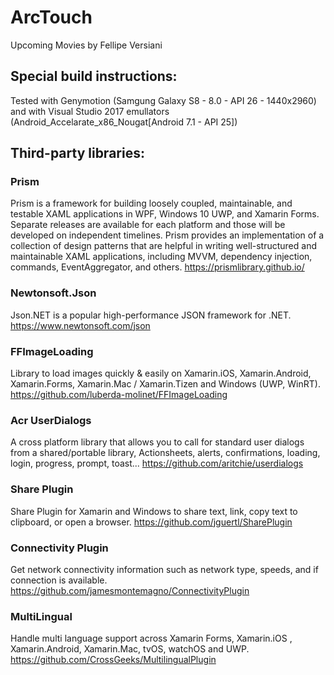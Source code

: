 # ArcTouch 
Upcoming Movies by Fellipe Versiani

## Special build instructions:
Tested with Genymotion (Samgung Galaxy S8 - 8.0 - API 26 - 1440x2960) and with Visual Studio 2017 emullators (Android_Accelarate_x86_Nougat[Android 7.1 - API 25])

## Third-party libraries:
### Prism 
Prism is a framework for building loosely coupled, maintainable, and testable XAML applications in WPF, Windows 10 UWP, and Xamarin Forms. Separate releases are available for each platform and those will be developed on independent timelines. Prism provides an implementation of a collection of design patterns that are helpful in writing well-structured and maintainable XAML applications, including MVVM, dependency injection, commands, EventAggregator, and others. 
https://prismlibrary.github.io/

### Newtonsoft.Json
Json.NET is a popular high-performance JSON framework for .NET. 
https://www.newtonsoft.com/json

### FFImageLoading
Library to load images quickly & easily on Xamarin.iOS, Xamarin.Android, Xamarin.Forms, Xamarin.Mac / Xamarin.Tizen and Windows (UWP, WinRT). 
https://github.com/luberda-molinet/FFImageLoading

### Acr UserDialogs
A cross platform library that allows you to call for standard user dialogs from a shared/portable library, Actionsheets, alerts, confirmations, loading, login, progress, prompt, toast...
https://github.com/aritchie/userdialogs

### Share Plugin
Share Plugin for Xamarin and Windows to share text, link, copy text to clipboard, or open a browser.
https://github.com/jguertl/SharePlugin

### Connectivity Plugin
Get network connectivity information such as network type, speeds, and if connection is available.
https://github.com/jamesmontemagno/ConnectivityPlugin

### MultiLingual
Handle multi language support across Xamarin Forms, Xamarin.iOS , Xamarin.Android, Xamarin.Mac, tvOS, watchOS and UWP.
https://github.com/CrossGeeks/MultilingualPlugin
